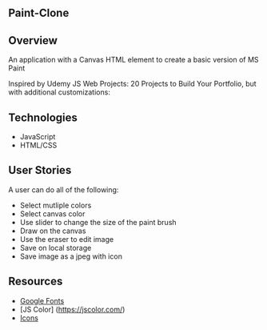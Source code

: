 ## Paint-Clone 



## Overview
An application with a Canvas HTML element to create a basic version of MS Paint

Inspired by Udemy JS Web Projects: 20 Projects to Build Your Portfolio, but with additional customizations:


## Technologies 
- JavaScript
- HTML/CSS



## User Stories
A user can do all of the following: 
- Select mutliple colors
- Select canvas color
- Use slider to change the size of the paint brush
- Draw on the canvas
- Use the eraser to edit image
- Save on local storage
- Save image as a jpeg with icon 




## Resources
- [Google Fonts](https://fonts.google.com/)
- [JS Color] (https://jscolor.com/) 
- [Icons](https://fontawesome.com/)
